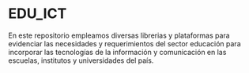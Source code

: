 # EDU_ICT
En este repositorio empleamos diversas librerias y plataformas para evidenciar las necesidades y requerimientos del sector educación para incorporar las tecnologías de la información y comunicación en las escuelas, institutos y universidades del país. 
